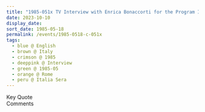 ```yaml
---
title: "1985-051x TV Interview with Enrica Bonaccorti for the Program Italia Sera of RAI 1, Rome, Italy"
date: 2023-10-10
display_date: 
sort_date: 1985-05-18
permalink: /events/1985-0518-c-051x
tags:
  - blue @ English
  - brown @ Italy
  - crimson @ 1985
  - deeppink @ Interview
  - green @ 1985-05
  - orange @ Rome
  - peru @ Italia Sera
---
```


<wave-list>
  <list-title color="green" width="75">Key Quote</list-title>
  <list-item color="BlanchedAlmond"  width="200"></list-item>
  <list-item color="Lavender"></list-item>
  <list-item color="BlanchedAlmond"></list-item>
</wave-list>

<br>

<wave-list>
  <list-title color="green" width="75">Comments</list-title>
  <list-item color="BlanchedAlmond"  width="200"></list-item>
  <list-item color="Lavender"></list-item>
  <list-item color="BlanchedAlmond"></list-item>
</wave-list>
